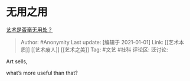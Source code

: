 # 无用之用
[艺术是否毫无用处？](https://www.zhihu.com/question/386767740/answer/1280145938)

> Author: #Anonymity
> Last update: [编辑于 2021-01-01]
> Link: [[艺术本质]] [[艺术废人]] [[艺术之美]]
> Tag: #文艺 #社科
> 评论区:
> 泛讨论:

Art sells,

what’s more useful than that?
